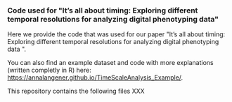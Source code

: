 ### Code used for "It’s all about timing: Exploring different temporal resolutions for analyzing digital phenotyping data"

Here we provide the code that was used for our paper "It’s all about timing: Exploring different temporal resolutions for analyzing digital phenotyping data
".

You can also find an example dataset and code with more explanations (written completly in R) here: https://annalangener.github.io/TimeScaleAnalysis_Example/.

This repository contains the following files
XXX